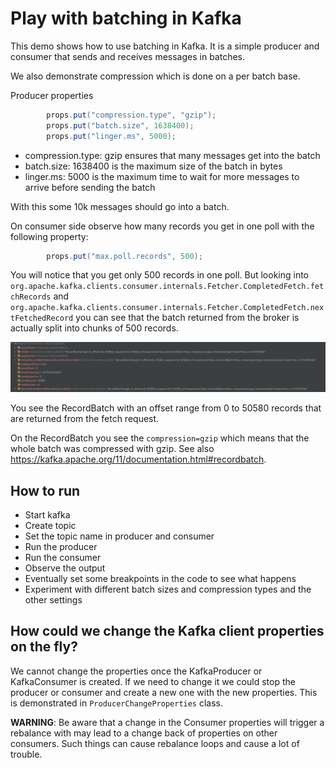 # Play with batching in Kafka

This demo shows how to use batching in Kafka. It is a simple producer and consumer that sends and receives messages in batches.

We also demonstrate compression which is done on a per batch base.


Producer properties

```java
        props.put("compression.type", "gzip");
        props.put("batch.size", 1638400);
        props.put("linger.ms", 5000);

```

* compression.type: gzip ensures that many messages get into the batch
* batch.size: 1638400 is the maximum size of the batch in bytes
* linger.ms: 5000 is the maximum time to wait for more messages to arrive before sending the batch

With this some 10k messages should go into a batch.


On consumer side observe how many records you get in one poll with the following property:

```java
        props.put("max.poll.records", 500);
```

You will notice that you get only 500 records in one poll. But looking into 
`org.apache.kafka.clients.consumer.internals.Fetcher.CompletedFetch.fetchRecords` and
`org.apache.kafka.clients.consumer.internals.Fetcher.CompletedFetch.nextFetchedRecord`
you can see that the batch returned from the broker is actually split into chunks of 500 records.

![screenshot.png](screenshot.png)

You see the RecordBatch with an offset range from 0  to 50580 records that are returned from the fetch request.

On the RecordBatch you see the `compression=gzip` which means that the whole batch was compressed with gzip.
See also https://kafka.apache.org/11/documentation.html#recordbatch.

## How to run

* Start kafka
* Create topic
* Set the topic name in producer and consumer
* Run the producer
* Run the consumer
* Observe the output
* Eventually set some breakpoints in the code to see what happens
* Experiment with different batch sizes and compression types and the other settings


## How could we change the Kafka client properties on the fly?

We cannot change the properties once the KafkaProducer or KafkaConsumer is created.
If we need to change it we could stop the producer or consumer and create a new one with the new properties.
This is demonstrated in `ProducerChangeProperties` class.

**WARNING**: Be aware that a change in the Consumer properties will trigger a rebalance with may lead to a change back of properties on other consumers.
Such things can cause rebalance loops and cause a lot of trouble.

